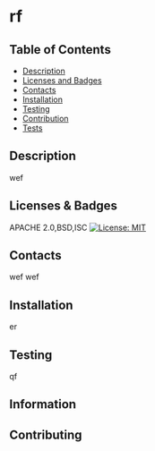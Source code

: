 
  # rf

  ## Table of Contents
  * [Description](#description)
  * [Licenses and Badges](#licenses-and-badges)
  * [Contacts](#contacts)
  * [Installation](#installation)
  * [Testing](#testing)
  * [Contribution](#contributing)
  * [Tests](#tests)

  ## Description
  wef

  ## Licenses & Badges
  APACHE 2.0,BSD,ISC
  [![License: MIT](https://img.shields.io/badge/License-MIT-yellow.svg)](https://opensource.org/licenses/MIT)

  ## Contacts
  wef
  wef

  ## Installation
  er

  ## Testing
  qf

  ## Information
  

  ## Contributing
  
  